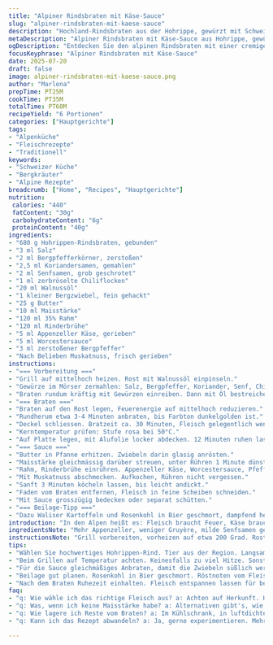 ```yaml
---
title: "Alpiner Rindsbraten mit Käse-Sauce"
slug: "alpiner-rindsbraten-mit-kaese-sauce"
description: "Hochland-Rindsbraten aus der Hohrippe, gewürzt mit Schweizer Bergkräutern und geriebener Alpenkäse-Sauce. Gegrillt auf dem Feuer wie am Cheminée. Mit Appenzeller und Gruyère in einer Rahmsauce, dazu eine Beilage aus Bier-Pfanne-Kohl und Walliser Kartoffeln. Alles nach traditionellen Alpenschritten. Weniger Mehlschicht, stattdessen Maisstärke für Bindung. Koriander und Bergpfeffer, plus Muskatnuss fürs Aroma. Schonend gegart, auf den Punkt rosa, Ruhezeit eingehalten. Man spürt die Alpenluft und die Feuerholz-Noten im Fleisch."
metaDescription: "Alpiner Rindsbraten mit Käse-Sauce aus Hohrippe, gewürzt mit Bergkräutern und serviert mit Waliser Kartoffeln. Ein authentisches Gericht der Schweizer Alpenküche"
ogDescription: "Entdecken Sie den alpinen Rindsbraten mit einer cremigen Käse-Sauce, begleitet von Bier-Pfanne-Kohl und Walliser Kartoffeln. Ein Genuss der Schweizer Alpen."
focusKeyphrase: "Alpiner Rindsbraten mit Käse-Sauce"
date: 2025-07-20
draft: false
image: alpiner-rindsbraten-mit-kaese-sauce.png
author: "Marlena"
prepTime: PT25M
cookTime: PT35M
totalTime: PT60M
recipeYield: "6 Portionen"
categories: ["Hauptgerichte"]
tags:
- "Alpenküche"
- "Fleischrezepte"
- "Traditionell"
keywords:
- "Schweizer Küche"
- "Bergkräuter"
- "Alpine Rezepte"
breadcrumb: ["Home", "Recipes", "Hauptgerichte"]
nutrition: 
 calories: "440"
 fatContent: "30g"
 carbohydrateContent: "6g"
 proteinContent: "40g"
ingredients:
- "680 g Hohrippen-Rindsbraten, gebunden"
- "3 ml Salz"
- "2 ml Bergpfefferkörner, zerstoßen"
- "2,5 ml Koriandersamen, gemahlen"
- "2 ml Senfsamen, grob geschrotet"
- "1 ml zerbröselte Chiliflocken"
- "20 ml Walnussöl"
- "1 kleiner Bergzwiebel, fein gehackt"
- "25 g Butter"
- "10 ml Maisstärke"
- "120 ml 35% Rahm"
- "120 ml Rinderbrühe"
- "5 ml Appenzeller Käse, gerieben"
- "5 ml Worcestersauce"
- "3 ml zerstoßener Bergpfeffer"
- "Nach Belieben Muskatnuss, frisch gerieben"
instructions:
- "=== Vorbereitung ==="
- "Grill auf mittelhoch heizen. Rost mit Walnussöl einpinseln."
- "Gewürze im Mörser zermahlen: Salz, Bergpfeffer, Koriander, Senf, Chiliflocken."
- "Braten rundum kräftig mit Gewürzen einreiben. Dann mit Öl bestreichen. 10 Minuten atmen lassen."
- "=== Braten ==="
- "Braten auf den Rost legen, Feuerenergie auf mittelhoch reduzieren."
- "Rundherum etwa 3-4 Minuten anbraten, bis Farbton dunkelgolden ist."
- "Deckel schliessen. Bratzeit ca. 30 Minuten, Fleisch gelegentlich wenden."
- "Kerntemperatur prüfen: Stufe rosa bei 50°C."
- "Auf Platte legen, mit Alufolie locker abdecken. 12 Minuten ruhen lassen."
- "=== Sauce ==="
- "Butter in Pfanne erhitzen. Zwiebeln darin glasig anrösten."
- "Maisstärke gleichmässig darüber streuen, unter Rühren 1 Minute dünsten."
- "Rahm, Rinderbrühe einrühren. Appenzeller Käse, Worcestersauce, Pfeffer dazugeben."
- "Mit Muskatnuss abschmecken. Aufkochen, Rühren nicht vergessen."
- "Sanft 3 Minuten köcheln lassen, bis leicht andickt."
- "Faden vom Braten entfernen, Fleisch in feine Scheiben schneiden."
- "Mit Sauce grosszügig bedecken oder separat schütten."
- "=== Beilage-Tipp ==="
- "Dazu Waliser Kartoffeln und Rosenkohl in Bier geschmort, dampfend heiss servieren."
introduction: "In den Alpen heißt es: Fleisch braucht Feuer, Käse braucht Geduld und Kräuter sind die Seele. Hoch gelegen, rau im Geschmack, das Rind hat hier Kraft gesammelt. Der Braten wird mit Bergpfeffer und Koriandersamen gewürzt – Zutaten, die aus der Alp stammen, wild und frisch. Ins Leben gerufen auf dem Grill, so wie es die Senner einst taten, da war noch kein elektrischer Backofen in Sicht. Käse muss in die Sauce, nicht einfach so, sondern eingebettet in sahnige Pflege. Appenzeller gibt die Frische und den Fürst, Gruyère kann es ergänzt haben. Die Beilage, ein Bier-Rosenkohl-Küchengruß aus dem Tal, rundet das Ganze ab. Immer wieder wenden, ruhe geben, nicht hetzen, das ist die Devise für den alpinen Braten. Am Ende fühlt man die Jahre der Berge, das Leben in der Höhe in jedem Bissen. Einfach, roh, echt."
ingredientsNote: "Mehr Appenzeller, weniger Gruyère, milde Senfsamen gegen scharf, Walnussöl statt Olivenöl – das sind kleinere Änderungen, aber typisch für Schweizer Alpenküche. Frische Bergzwiebeln bevorzugt kleine, süssliche. Butter darf ruhig aus der lokalen Sennerei kommen, aber im Rahmen der Saisonalität, nur wenn die Kühe frisches Gras fressen. Die Maisstärke sorgt für eine luftige Bindung, besser als Mehl, das klumpt oft. Das Würzen mit Chiliflocken minimiert, da es nicht zu dominant sein soll. Muskatnuss als verstecktes Gewürz, gerieben, kommt mit in die Rahmsauce. Die Worcestersauce bleibt, ist ein kleiner Stich aus dem Tal, verbindet das Alpine mit internationalem Aroma, nicht zu viel, das Fleisch ist Hauptakteur."
instructionsNote: "Grill vorbereiten, vorheizen auf etwa 200 Grad. Rost mit Walnussöl bepinseln, nicht zu viel. Fleisch mit der Gewürzmischung dünn und gleichmässig einreiben. Kurz ruhen lassen, 10 Minuten reichen. Auf den Grillrost legen, alle Seiten jeweils 3-4 Minuten färben. Hitze auf mittelhoch reduzieren, Braten herunter, Deckel zu. Ca. 30 Minuten garen, dabei 2-3 Mal wenden. Kerntemperatur messen, 50 Grad für rosa ist gut. Danach beiseitestellen, locker mit Folie decken, 12 Minuten ruhen lassen. Sauce: Butter schmelzen, Zwiebeln anschwitzen bis hellbraun. Maisstärke einstreuen, rasch einrühren. Rahm und Brühe zugeben, Käse reiben, einrühren. Würzen mit Pfeffer, Muskat, Worcestersauce. Unter ständigem Rühren aufkochen, dann 3 Minuten sieden lassen. Fleisch tranchieren nach entfernen des Bindfadens, Sauce separat oder direkt drauf. Dazu die Bier-Rosenkohl-Kartoffeln heiss servieren, fertig."
tips:
- "Wählen Sie hochwertiges Hohrippen-Rind. Tier aus der Region. Langsam wachsen in Bergluft. Besserer Geschmack. Aroma intensiver. Salz sparsam verwenden. Der Käse bringt Würze."
- "Beim Grillen auf Temperatur achten. Keinesfalls zu viel Hitze. Sonst außen schwarz, innen roh. Hitze reduzieren und Deckel schließen. Etwa 30 Minuten garen. Regelmäßig wenden, wichtig."
- "Für die Sauce gleichmäßiges Anbraten, damit die Zwiebeln süßlich werden. Maisstärke schnell einstreuen. Ständig rühren, Klumpen vermeiden. Käse erst ganz zum Schluss. Schmilzt besser, bindet sämig."
- "Beilage gut planen. Rosenkohl in Bier geschmort. Röstnoten vom Fleisch fangen. Kartoffeln zu 2-3 Stunden vorher kochen. Dann im Ofen warmhalten. Wird knusprig und lecker."
- "Nach dem Braten Ruhezeit einhalten. Fleisch entspannen lassen für besten Saft. Mit Folie locker abdecken. Geduld, kein Stress. Tranchieren und Sauce großzügig servieren."
faq:
- "q: Wie wähle ich das richtige Fleisch aus? a: Achten auf Herkunft. Hohrippe vom Weiderind, klarer Vorteil. Kraftvolles Aroma, wichtig für Geschmack. Regionale Bauern sind ideal."
- "q: Was, wenn ich keine Maisstärke habe? a: Alternativen gibt's, wie Kartoffelstärke. Bietet ähnliche Bindung. Weniger klumpig, etwas frischer. In der Sauce gut mixen, stetig rühren."
- "q: Wie lagere ich Reste vom Braten? a: Im Kühlschrank, in luftdichten Behältern. Hält sich etwa zwei bis drei Tage. Vor dem Essen gut aufwärmen. So bleibt der Geschmack präsent."
- "q: Kann ich das Rezept abwandeln? a: Ja, gerne experimentieren. Mehr verschiedene Käse dazu. Oder andere Kräuter einsetzen. Machen Sie es frisch, kreativ und Ihren Geschmack anpassend."

---
```

